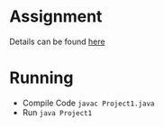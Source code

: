 # Assignment
Details can be found [here](http://people.cs.pitt.edu/~jmisurda/teaching/cs401/2157/cs0401-2157-project1.htm)

# Running
- Compile Code `javac Project1.java`
- Run `java Project1`